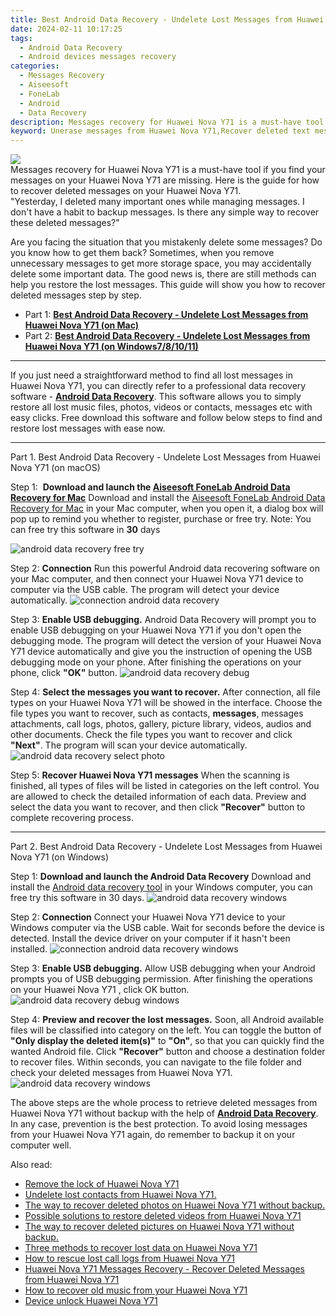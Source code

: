 ```yaml
---
title: Best Android Data Recovery - Undelete Lost Messages from Huawei Nova Y71
date: 2024-02-11 10:17:25
tags: 
  - Android Data Recovery
  - Android devices messages recovery
categories: 
  - Messages Recovery
  - Aiseesoft
  - FoneLab
  - Android
  - Data Recovery
description: Messages recovery for Huawei Nova Y71 is a must-have tool if you find your messages on your Huawei Nova Y71 are missing. Here is the guide for how to recover deleted messages on your Huawei Nova Y71.
keyword: Unerase messages from Huawei Nova Y71,Recover deleted text messages,retrieve wiped text messages Huawei Nova Y71,undelete text messages from Huawei Nova Y71,Recover deleted messages,restore deleted messages files on Huawei Nova Y71,deletes messages of Huawei Nova Y71,how to refind deleted messages from Huawei Nova Y71,Huawei Nova Y71 all messages delete,messages disappear Huawei Nova Y71,how to get the messages back on Huawei Nova Y71,Huawei Nova Y71 delete messages recover
---
```


<img src="https://img0mobiles.techidaily.com/images/best-assets/devices/huawei/huawei-nova-y71/1.jpg" class="atpl-imgstyle"  />

<div class="atpl-content atpl-for-fonelab-android recover-messages">

<div class="atpl-post-description-part-1">
Messages recovery for Huawei Nova Y71 is a must-have tool if you find your messages on your Huawei Nova Y71 are missing. Here is the guide for how to recover deleted messages on your Huawei Nova Y71.
</div>




<div class="atpl-post-description-part-2">
<div class="tpl-content-sub-paragraph-question">
  "Yesterday, I deleted many important ones while managing messages. I don't have a habit to backup messages. Is there any simple way to recover these deleted messages?"
</div>
<div class="tpl-content-sub-paragraph-content">
<p>
  Are you facing the situation that you mistakenly delete some messages? Do you know how to get them back? Sometimes, when you remove unnecessary messages to get more storage space, you may accidentally delete some important data. The good news is, there are still methods can help you restore the lost messages. This guide will show you how to recover deleted messages step by step.
</p>
</div>
</div>

<ul>
  <li>Part 1: <strong><a href="#p1">Best Android Data Recovery - Undelete Lost Messages from Huawei Nova Y71 (on Mac)</a></strong></li>
  <li>Part 2: <strong><a href="#p2">Best Android Data Recovery - Undelete Lost Messages from Huawei Nova Y71 (on Windows7/8/10/11)</a></strong></li>
</ul>

<hr>
<div class="atpl-post-description-part-3">
<div class="tpl-content-sub-paragraph-normal">
  <p>
    If you just need a straightforward method to find all lost messages in Huawei Nova Y71, you can directly refer to a professional data recovery software - <a href="https://tools.techidaily.com/aiseesoft-android-data-recovery/" target="_blank" rel="noopener"><strong>Android Data Recovery</strong></a>. This software allows you to simply restore all lost music files, photos, videos or contacts, messages etc with easy clicks. Free download this software and follow below steps to find and restore lost messages with ease now.
  </p>
</div>
</div>


<!-- Part 1 -->
<a id="p1" name="p1" ></a><hr>

<div>
  <span class="atpl-step-part-style">Part 1. Best Android Data Recovery - Undelete Lost Messages from Huawei Nova Y71 (on macOS)</span>
</div>  

<span class="atpl-stepstyle-a"><span>Step 1: </span></span> <strong>Download and launch the <a href="https://tools.techidaily.com/aiseesoft-android-data-recovery-for-mac/" target="_blank" rel="noopener">Aiseesoft FoneLab Android Data Recovery for Mac</a></strong>
Download and install the <a href="https://tools.techidaily.com/aiseesoft-android-data-recovery-for-mac/" target="_blank" rel="noopener">Aiseesoft FoneLab Android Data Recovery for Mac</a> in your Mac computer, when you open it, a dialog box will pop up to remind you whether to register, purchase or free try.
Note: You can free try this software in <strong>30</strong> days

<img src="https://tools.techidaily.com/images/apps/aiseesoft/android-data-recovery/mac-free-try.png" class="atpl-imgstyle" alt="android data recovery free try" />

<span class="atpl-stepstyle-a"><span>Step 2: </span></span> <strong>Connection</strong>
Run this powerful Android data recovering software on your Mac computer, and then connect your Huawei Nova Y71 device to computer via the USB cable. The program will detect your device automatically.
<img src="https://tools.techidaily.com/images/apps/aiseesoft/android-data-recovery/mac-connection-interface.jpg" class="atpl-imgstyle" alt="connection android data recovery" />

<span class="atpl-stepstyle-a"><span>Step 3: </span></span> <strong>Enable USB debugging.</strong>
Android Data Recovery will prompt you to enable USB debugging on your Huawei Nova Y71  if you don't open the debugging mode. The program will detect the version of your Huawei Nova Y71 device automatically and give you the instruction of opening the USB debugging mode on your phone. After finishing the operations on your phone, click <strong>"OK"</strong> button.
<img src="https://tools.techidaily.com/images/apps/aiseesoft/android-data-recovery/mac-android-usb-debug.jpg"  class="atpl-imgstyle" alt="android data recovery debug" />

<span class="atpl-stepstyle-a"><span>Step 4: </span></span> <strong>Select the messages you want to recover.</strong>
After connection, all file types on your Huawei Nova Y71 will be showed in the interface. Choose the file types you want to recover, such as contacts, <strong>messages</strong>, messages attachments, call logs, photos, gallery, picture library, videos, audios and other documents. Check the file types you want to recover and click  <b>"Next"</b>. The program will scan your device automatically.
<img src="https://tools.techidaily.com/images/apps/aiseesoft/android-data-recovery/mac-choose-type-messages.jpg" class="atpl-imgstyle" alt="android data recovery select photo" />

<span class="atpl-stepstyle-a"><span>Step 5: </span></span> <strong>Recover Huawei Nova Y71 messages</strong>
When the scanning is finished, all types of files will be listed in categories on the left control. You are allowed to check the detailed information of each data. Preview and select the data you want to recover, and then click <b>"Recover"</b> button to complete recovering process.

<a id="p2" name="p2"></a><hr>

<div class="atpl-step-part-style">Part 2. Best Android Data Recovery - Undelete Lost Messages from Huawei Nova Y71 (on Windows)</div>

<span class="atpl-stepstyle-a"><span>Step 1: </span></span> <strong>Download and launch the Android Data Recovery</strong>
Download and install the <a href="https://tools.techidaily.com/aiseesoft-android-data-recovery-for-win/" target="_blank" rel="noopener">Android data recovery tool</a> in your Windows computer, you can free try this software in 30 days.
<img src="https://tools.techidaily.com/images/apps/aiseesoft/android-data-recovery/win-start-interface.png"  class="atpl-imgstyle" alt="android data recovery windows" />

<span class="atpl-stepstyle-a"><span>Step 2: </span></span> <strong>Connection</strong>
Connect your Huawei Nova Y71 device to your Windows computer via the USB cable. Wait for seconds before the device is detected. Install the device driver on your computer if it hasn't been installed.
<img src="https://tools.techidaily.com/images/apps/aiseesoft/android-data-recovery/win-connection-interface.png" class="atpl-imgstyle" alt="connection android data recovery windows" />

<span class="atpl-stepstyle-a"><span>Step 3: </span></span> <strong>Enable USB debugging.</strong>
Allow USB debugging when your Android prompts you of USB debugging permission. After finishing the operations on your Huawei Nova Y71 , click OK button.
<img src="https://tools.techidaily.com/images/apps/aiseesoft/android-data-recovery/win-android-usb-debug.png" class="atpl-imgstyle" alt="android data recovery debug windows" />

<span class="atpl-stepstyle-a"><span>Step 4: </span></span> <strong>Preview and recover the lost messages.</strong>
Soon, all Android available files will be classified into category on the left. You can toggle the button of <b>"Only display the deleted item(s)"</b> to <b>"On"</b>, so that you can quickly find the wanted Android file. Click <b>"Recover"</b> button and choose a destination folder to recover files. Within seconds, you can navigate to the file folder and check your deleted messages from Huawei Nova Y71.
<img src="https://tools.techidaily.com/images/apps/aiseesoft/android-data-recovery/win-recover-messages.jpg" class="atpl-imgstyle" alt="android data recovery windows" />

<div class="atpl-post-description-part-4">
<div class="tpl-content-sub-paragraph-normal">
    <p>
        The above steps are the whole process to retrieve deleted messages from Huawei Nova Y71 without backup with the help of <a href="https://tools.techidaily.com/aiseesoft-android-data-recovery/" target="_blank" rel="noopener"><strong>Android Data Recovery</strong></a>. In any case, prevention is the best protection. To avoid losing messages from your Huawei Nova Y71 again, do remember to backup it on your computer well.
    </p>
</div>
</div>

<ins class="adsbygoogle"
     style="display:block"
     data-ad-client="ca-pub-7571918770474297"
     data-ad-slot="8358498916"
     data-ad-format="auto"
     data-full-width-responsive="true"></ins>

<span class="atpl-alsoreadstyle">Also read:</span>
<div><ul>
<li><a href="/remove-the-lock-of-huawei-nova-y71-by-drfone-android-unlock-android-unlock/" target="_blank" rel="noopener"><u>Remove the lock of Huawei Nova Y71</u></a></li>
<li><a href="/undelete-lost-contacts-from-huawei-nova-y71-by-fonelab-android-recover-contacts/" target="_blank" rel="noopener"><u>Undelete lost contacts from Huawei Nova Y71.</u></a></li>
<li><a href="/the-way-to-recover-deleted-photos-on-huawei-nova-y71-without-backup-by-fonelab-android-recover-photos/" target="_blank" rel="noopener"><u>The way to recover deleted photos on Huawei Nova Y71 without backup.</u></a></li>
<li><a href="/possible-solutions-to-restore-deleted-videos-from-huawei-nova-y71-by-fonelab-android-recover-video/" target="_blank" rel="noopener"><u>Possible solutions to restore deleted videos from Huawei Nova Y71</u></a></li>
<li><a href="/the-way-to-recover-deleted-pictures-on-huawei-nova-y71-without-backup-by-fonelab-android-recover-pictures/" target="_blank" rel="noopener"><u>The way to recover deleted pictures on Huawei Nova Y71 without backup.</u></a></li>
<li><a href="/three-methods-to-recover-lost-data-on-huawei-nova-y71-by-fonelab-android-recover-data/" target="_blank" rel="noopener"><u>Three methods to recover lost data on Huawei Nova Y71</u></a></li>
<li><a href="/how-to-rescue-lost-call-logs-from-huawei-nova-y71-by-fonelab-android-recover-call-logs/" target="_blank" rel="noopener"><u>How to rescue lost call logs from Huawei Nova Y71</u></a></li>
<li><a href="/huawei-nova-y71-messages-recovery-recover-deleted-messages-from-huawei-nova-y71-by-fonelab-android-recover-messages/" target="_blank" rel="noopener"><u>Huawei Nova Y71 Messages Recovery - Recover Deleted Messages from Huawei Nova Y71</u></a></li>
<li><a href="/how-to-recover-old-music-from-your-huawei-nova-y71-by-fonelab-android-recover-music/" target="_blank" rel="noopener"><u>How to recover old music from your Huawei Nova Y71</u></a></li>
<li><a href="/device-unlock-huawei-nova-y71-by-drfone-android-unlock-android-unlock/" target="_blank" rel="noopener"><u>Device unlock  Huawei Nova Y71</u></a></li>
</ul></div>

</div>
